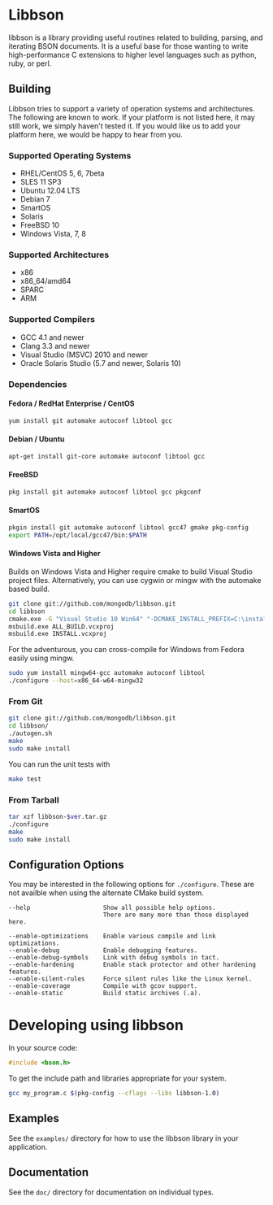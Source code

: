 # Libbson

libbson is a library providing useful routines related to building, parsing,
and iterating BSON documents.  It is a useful base for those wanting to write
high-performance C extensions to higher level languages such as python, ruby,
or perl.


## Building

Libbson tries to support a variety of operation systems and architectures.
The following are known to work. If your platform is not listed here, it may
still work, we simply haven't tested it. If you would like us to add your
platform here, we would be happy to hear from you.

### Supported Operating Systems

 * RHEL/CentOS 5, 6, 7beta
 * SLES 11 SP3
 * Ubuntu 12.04 LTS
 * Debian 7
 * SmartOS
 * Solaris
 * FreeBSD 10
 * Windows Vista, 7, 8

### Supported Architectures

 * x86
 * x86_64/amd64
 * SPARC
 * ARM

### Supported Compilers

 * GCC 4.1 and newer
 * Clang 3.3 and newer
 * Visual Studio (MSVC) 2010 and newer
 * Oracle Solaris Studio (5.7 and newer, Solaris 10)

### Dependencies

#### Fedora / RedHat Enterprise / CentOS

```sh
yum install git automake autoconf libtool gcc
```

#### Debian / Ubuntu

```sh
apt-get install git-core automake autoconf libtool gcc
```

#### FreeBSD

```sh
pkg install git automake autoconf libtool gcc pkgconf
```

#### SmartOS

```sh
pkgin install git automake autoconf libtool gcc47 gmake pkg-config
export PATH=/opt/local/gcc47/bin:$PATH
```

#### Windows Vista and Higher

Builds on Windows Vista and Higher require cmake to build Visual Studio project files.
Alternatively, you can use cygwin or mingw with the automake based build.

```sh
git clone git://github.com/mongodb/libbson.git
cd libbson
cmake.exe -G "Visual Studio 10 Win64" "-DCMAKE_INSTALL_PREFIX=C:\install\path"
msbuild.exe ALL_BUILD.vcxproj
msbuild.exe INSTALL.vcxproj
```

For the adventurous, you can cross-compile for Windows from Fedora easily using mingw.

```sh
sudo yum install mingw64-gcc automake autoconf libtool
./configure --host=x86_64-w64-mingw32
```

### From Git

```sh
git clone git://github.com/mongodb/libbson.git
cd libbson/
./autogen.sh
make
sudo make install
```

You can run the unit tests with

```sh
make test
```

### From Tarball

```sh
tar xzf libbson-$ver.tar.gz
./configure
make
sudo make install
```

## Configuration Options

You may be interested in the following options for `./configure`.
These are not availble when using the alternate CMake build system.

```
--help                    Show all possible help options.
                          There are many more than those displayed here.

--enable-optimizations    Enable various compile and link optimizations.
--enable-debug            Enable debugging features.
--enable-debug-symbols    Link with debug symbols in tact.
--enable-hardening        Enable stack protector and other hardening features.
--enable-silent-rules     Force silent rules like the Linux kernel.
--enable-coverage         Compile with gcov support.
--enable-static           Build static archives (.a).
```

# Developing using libbson

In your source code:

```c
#include <bson.h>
```

To get the include path and libraries appropriate for your system.

```sh
gcc my_program.c $(pkg-config --cflags --libs libbson-1.0)
```

## Examples

See the `examples/` directory for how to use the libbson library in your
application.

## Documentation

See the `doc/` directory for documentation on individual types.

